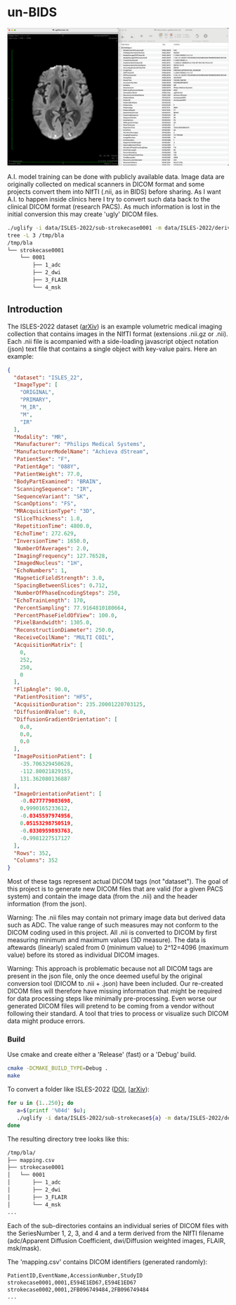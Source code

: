 # un-BIDS

![Example of converted DICOM image with re-created DICOM tags](image.png)

A.I. model training can be done with publicly available data. Image data are originally collected on medical scanners in DICOM format and some projects convert them into NIfTI (.nii, as in BIDS) before sharing. As I want A.I. to happen inside clinics here I try to convert such data back to the clinical DICOM format (research PACS). As much information is lost in the initial conversion this may create 'ugly' DICOM files.

```bash
./uglify -i data/ISLES-2022/sub-strokecase0001 -m data/ISLES-2022/derivatives/sub-strokecase0001 /tmp/bla
tree -L 3 /tmp/bla
/tmp/bla
└── strokecase0001
    └── 0001
        ├── 1_adc
        ├── 2_dwi
        ├── 3_FLAIR
        └── 4_msk
```

## Introduction

The ISLES-2022 dataset ([arXiv](https://arxiv.org/abs/2206.06694)) is an example volumetric medical imaging collection that contains images in the NIfTI format (extensions .nii.gz or .nii). Each .nii file is acompanied with a side-loading javascript object notation (json) text file that contains a single object with key-value pairs. Here an example:

```json
{
  "dataset": "ISLES_22",
  "ImageType": [
    "ORIGINAL",
    "PRIMARY",
    "M_IR",
    "M",
    "IR"
  ],
  "Modality": "MR",
  "Manufacturer": "Philips Medical Systems",
  "ManufacturerModelName": "Achieva dStream",
  "PatientSex": "F",
  "PatientAge": "088Y",
  "PatientWeight": 77.0,
  "BodyPartExamined": "BRAIN",
  "ScanningSequence": "IR",
  "SequenceVariant": "SK",
  "ScanOptions": "FS",
  "MRAcquisitionType": "3D",
  "SliceThickness": 1.0,
  "RepetitionTime": 4800.0,
  "EchoTime": 272.629,
  "InversionTime": 1650.0,
  "NumberOfAverages": 2.0,
  "ImagingFrequency": 127.76528,
  "ImagedNucleus": "1H",
  "EchoNumbers": 1,
  "MagneticFieldStrength": 3.0,
  "SpacingBetweenSlices": 0.712,
  "NumberOfPhaseEncodingSteps": 250,
  "EchoTrainLength": 170,
  "PercentSampling": 77.9164810180664,
  "PercentPhaseFieldOfView": 100.0,
  "PixelBandwidth": 1305.0,
  "ReconstructionDiameter": 250.0,
  "ReceiveCoilName": "MULTI COIL",
  "AcquisitionMatrix": [
    0,
    252,
    250,
    0
  ],
  "FlipAngle": 90.0,
  "PatientPosition": "HFS",
  "AcquisitionDuration": 235.20001220703125,
  "DiffusionBValue": 0.0,
  "DiffusionGradientOrientation": [
    0.0,
    0.0,
    0.0
  ],
  "ImagePositionPatient": [
    -35.706329450628,
    -112.80021829155,
    131.362080136887
  ],
  "ImageOrientationPatient": [
    -0.0277779083698,
    0.9990165233612,
    -0.0345597974956,
    0.05153298750519,
    -0.0330959893763,
    -0.9981227517127
  ],
  "Rows": 352,
  "Columns": 352
}
```

Most of these tags represent actual DICOM tags (not "dataset"). The goal of this project is to generate new DICOM files that are valid (for a given PACS system) and contain the image data (from the .nii) and the header information (from the json).

Warning: The .nii files may contain not primary image data but derived data such as ADC. The value range of such measures may not conform to the DICOM coding used in this project. All .nii is converted to DICOM by first measuring minimum and maximum values (3D measure). The data is aftewards (linearly) scaled from 0 (minimum value) to 2^12=4096 (maximum value) before its stored as individual DICOM images. 

Warning: This approach is problematic because not all DICOM tags are present in the json file, only the once deemed useful by the original conversion tool (DICOM to .nii + .json) have been included. Our re-created DICOM files will therefore have missing information that might be required for data processing steps like minimally pre-processing. Even worse our generated DICOM files will pretend to be coming from a vendor without following their standard. A tool that tries to process or visualize such DICOM data might produce errors.

### Build

Use cmake and create either a 'Release' (fast) or a 'Debug' build.

```bash
cmake -DCMAKE_BUILD_TYPE=Debug .
make
```

To convert a folder like ISLES-2022 ([DOI](https://doi.org/10.5281/zenodo.7153326), [[arXiv](https://arxiv.org/abs/2206.06694)):

```bash
for u in {1..250}; do 
   a=$(printf '%04d' $u); 
   ./uglify -i data/ISLES-2022/sub-strokecase${a} -m data/ISLES-2022/derivatives/sub-strokecase${a} /tmp/bla/
done
```

The resulting directory tree looks like this:

```bash
/tmp/bla/
├── mapping.csv
├── strokecase0001
│   └── 0001
│       ├── 1_adc
│       ├── 2_dwi
│       ├── 3_FLAIR
│       └── 4_msk
...
```

Each of the sub-directories contains an individual series of DICOM files with the SeriesNumber 1, 2, 3, and 4 and a term derived from the NIfTI filename (adc/Apparent Diffusion Coefficient, dwi/Diffusion weighted images, FLAIR, msk/mask). 

The 'mapping.csv' contains DICOM identifiers (generated randomly):

```csv
PatientID,EventName,AccessionNumber,StudyID
strokecase0001,0001,E594E1ED67,E594E1ED67
strokecase0002,0001,2FB096749484,2FB096749484
...
```